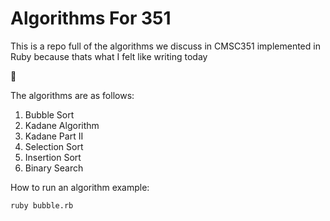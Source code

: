 # Algorithms For 351

This is a repo full of the algorithms we discuss in CMSC351 implemented in Ruby because thats what I felt like writing today

:shrug:

The algorithms are as follows:

1.  Bubble Sort
2.  Kadane Algorithm
3.  Kadane Part II 
4.  Selection Sort
5.  Insertion Sort
6.  Binary Search

How to run an algorithm example:
```Bash
ruby bubble.rb
```

